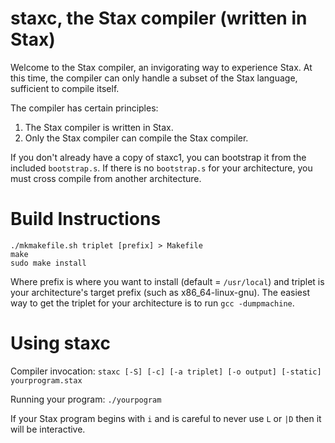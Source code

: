 # staxc, the Stax compiler (written in Stax)

Welcome to the Stax compiler, an invigorating way to experience Stax. At this time, the compiler
can only handle a subset of the Stax language, sufficient to compile itself.

The compiler has certain principles:

1) The Stax compiler is written in Stax.
2) Only the Stax compiler can compile the Stax compiler.

If you don't already have a copy of staxc1, you can bootstrap it from the included `bootstrap.s`.
If there is no `bootstrap.s` for your architecture, you must cross compile from another architecture.

# Build Instructions

    ./mkmakefile.sh triplet [prefix] > Makefile
    make
    sudo make install

Where prefix is where you want to install (default = `/usr/local`) and triplet is your architecture's
target prefix (such as x86\_64-linux-gnu). The easiest way to get the triplet for your architecture
is to run `gcc -dumpmachine`.

# Using staxc

Compiler invocation: `staxc [-S] [-c] [-a triplet] [-o output] [-static] yourprogram.stax`

Running your program: `./yourpogram`

If your Stax program begins with `i` and is careful to never use `L` or `|D` then it will be interactive.
